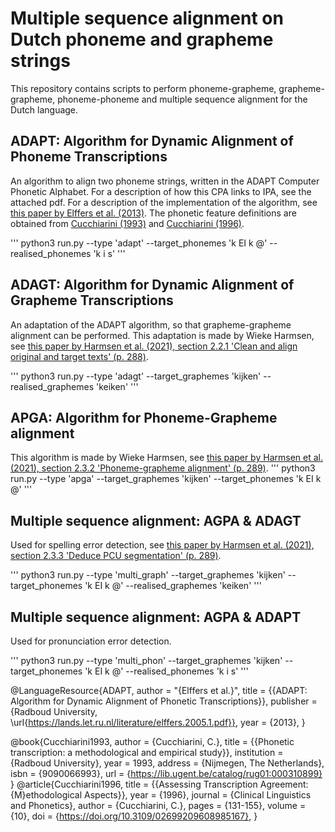 # Multiple sequence alignment on Dutch phoneme and grapheme strings
This repository contains scripts to perform phoneme-grapheme, grapheme-grapheme, phoneme-phoneme and multiple sequence alignment for the Dutch language.


## ADAPT: Algorithm for Dynamic Alignment of Phoneme Transcriptions
An algorithm to align two phoneme strings, written in the ADAPT Computer Phonetic Alphabet. For a description of how this CPA links to IPA, see the attached pdf. For a description of the implementation of the algorithm, see [this paper by Elffers et al. (2013)]({https://lands.let.ru.nl/literature/elffers.2005.1.pdf). The phonetic feature definitions are obtained from [Cucchiarini (1993)](https://lib.ugent.be/catalog/rug01:000310899) and [Cucchiarini (1996)](https://doi.org/10.3109/02699209608985167).

'''
python3 run.py --type 'adapt' --target_phonemes 'k EI k @' --realised_phonemes 'k i s'
'''


## ADAGT: Algorithm for Dynamic Alignment of Grapheme Transcriptions
An adaptation of the ADAPT algorithm, so that grapheme-grapheme alignment can be performed.
This adaptation is made by Wieke Harmsen, see [this paper by Harmsen et al. (2021), section 2.2.1 'Clean and align original and target texts' (p. 288)]({https://www.clinjournal.org/clinj/article/view/140).

'''
python3 run.py --type 'adagt' --target_graphemes 'kijken' --realised_graphemes 'keiken'
'''


## APGA: Algorithm for Phoneme-Grapheme alignment
This algorithm is made by Wieke Harmsen, see [this paper by Harmsen et al. (2021), section 2.3.2 'Phoneme-grapheme alignment' (p. 289)]({https://www.clinjournal.org/clinj/article/view/140).
'''
python3 run.py --type 'apga' --target_graphemes 'kijken' --target_phonemes 'k EI k @'
'''

## Multiple sequence alignment: AGPA & ADAGT
Used for spelling error detection, see [this paper by Harmsen et al. (2021), section 2.3.3 'Deduce PCU segmentation' (p. 289)]({https://www.clinjournal.org/clinj/article/view/140).

'''
python3 run.py --type 'multi_graph' --target_graphemes 'kijken' --target_phonemes 'k EI k @' --realised_graphemes 'keiken' 
'''

## Multiple sequence alignment: AGPA & ADAPT
Used for pronunciation error detection.

'''
python3 run.py --type 'multi_phon' --target_graphemes 'kijken' --target_phonemes 'k EI k @' --realised_phonemes 'k i s'
'''

@LanguageResource{ADAPT,
    author = "{Elffers et al.}",
    title = {{ADAPT: Algorithm for Dynamic Alignment of Phonetic Transcriptions}},
    publisher = {Radboud University, \url{https://lands.let.ru.nl/literature/elffers.2005.1.pdf}},
    year = {2013},
}

@book{Cucchiarini1993,
  author       = {Cucchiarini, C.}, 
  title        = {{Phonetic transcription: a methodological and empirical study}},
  institution  = {Radboud University},
  year         = 1993,
  address      = {Nijmegen, The Netherlands},
  isbn         = {9090066993},
  url           = {https://lib.ugent.be/catalog/rug01:000310899}
}
@article{Cucchiarini1996,
    title = {{Assessing Transcription Agreement: {M}ethodological Aspects}},
    year = {1996},
    journal = {Clinical Linguistics and Phonetics},
    author = {Cucchiarini, C.},
    pages = {131-155},
    volume = {10},
    doi = {https://doi.org/10.3109/02699209608985167},
}

